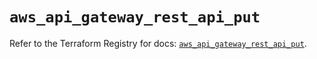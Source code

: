 # `aws_api_gateway_rest_api_put`

Refer to the Terraform Registry for docs: [`aws_api_gateway_rest_api_put`](https://registry.terraform.io/providers/hashicorp/aws/6.3.0/docs/resources/api_gateway_rest_api_put).
